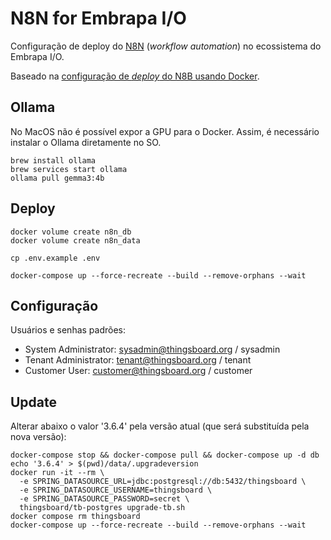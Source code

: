 # N8N for Embrapa I/O

Configuração de deploy do [N8N](https://github.com/n8n-io/n8n) (_workflow automation_) no ecossistema do Embrapa I/O.

Baseado na [configuração de _deploy_ do N8B usando Docker](https://docs.n8n.io/hosting/installation/server-setups/docker-compose/).

## Ollama

No MacOS não é possível expor a GPU para o Docker. Assim, é necessário instalar o Ollama diretamente no SO.

```
brew install ollama
brew services start ollama
ollama pull gemma3:4b
```

## Deploy

```
docker volume create n8n_db
docker volume create n8n_data

cp .env.example .env

docker-compose up --force-recreate --build --remove-orphans --wait
```

## Configuração

Usuários e senhas padrões:

- System Administrator: sysadmin@thingsboard.org / sysadmin
- Tenant Administrator: tenant@thingsboard.org / tenant
- Customer User: customer@thingsboard.org / customer

## Update

Alterar abaixo o valor '3.6.4' pela versão atual (que será substituída pela nova versão):

```
docker-compose stop && docker-compose pull && docker-compose up -d db
echo '3.6.4' > $(pwd)/data/.upgradeversion
docker run -it --rm \
  -e SPRING_DATASOURCE_URL=jdbc:postgresql://db:5432/thingsboard \
  -e SPRING_DATASOURCE_USERNAME=thingsboard \
  -e SPRING_DATASOURCE_PASSWORD=secret \
  thingsboard/tb-postgres upgrade-tb.sh
docker compose rm thingsboard
docker-compose up --force-recreate --build --remove-orphans --wait
```
